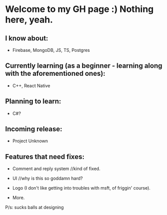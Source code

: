 # Welcome to my GH page :) Nothing here, yeah.

## I know about: 
- Firebase, MongoDB, JS, TS, Postgres

## Currently learning (as a beginner - learning along with the aforementioned ones):
- C++, React Native

## Planning to learn: 
- C#?

## Incoming release: 
- Project Unknown

## Features that need fixes:

- Comment and reply system //kind of fixed.

- UI //why is this so goddamn hard?

- Logo (I don't like getting into troubles with msft, of friggin' course).

- More.

P/s: sucks balls at designing

